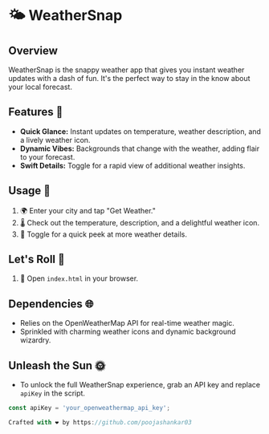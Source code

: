 # 🌤️ WeatherSnap

## Overview

WeatherSnap is the snappy weather app that gives you instant weather updates with a dash of fun. It's the perfect way to stay in the know about your local forecast.

## Features 🌈

- **Quick Glance:** Instant updates on temperature, weather description, and a lively weather icon.
- **Dynamic Vibes:** Backgrounds that change with the weather, adding flair to your forecast.
- **Swift Details:** Toggle for a rapid view of additional weather insights.

## Usage 🚀

1. 🌍 Enter your city and tap "Get Weather."
2. 🌡️ Check out the temperature, description, and a delightful weather icon.
3. 🔄 Toggle for a quick peek at more weather details.

## Let's Roll 🌟

1. 🚀 Open `index.html` in your browser.

## Dependencies 🌐

- Relies on the OpenWeatherMap API for real-time weather magic.
- Sprinkled with charming weather icons and dynamic background wizardry.

## Unleash the Sun 🌞

- To unlock the full WeatherSnap experience, grab an API key and replace `apiKey` in the script.

```javascript
const apiKey = 'your_openweathermap_api_key';

Crafted with ❤️ by https://github.com/poojashankar03

